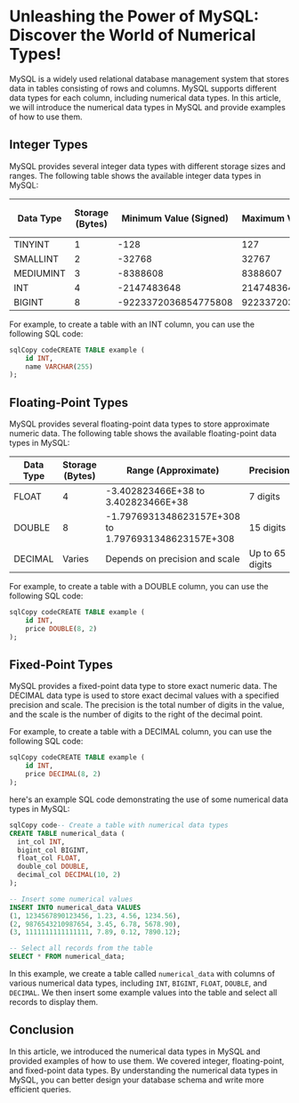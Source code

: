 # Unleashing the Power of MySQL: Discover the World of Numerical Types!



MySQL is a widely used relational database management system that stores data in tables consisting of rows and columns. MySQL supports different data types for each column, including numerical data types. In this article, we will introduce the numerical data types in MySQL and provide examples of how to use them.

## Integer Types

MySQL provides several integer data types with different storage sizes and ranges. The following table shows the available integer data types in MySQL:

| Data Type | Storage (Bytes) | Minimum Value (Signed) | Maximum Value (Signed) | Minimum Value (Unsigned) | Maximum Value (Unsigned) |
| --------- | --------------- | ---------------------- | ---------------------- | ------------------------ | ------------------------ |
| TINYINT   | 1               | -128                   | 127                    | 0                        | 255                      |
| SMALLINT  | 2               | -32768                 | 32767                  | 0                        | 65535                    |
| MEDIUMINT | 3               | -8388608               | 8388607                | 0                        | 16777215                 |
| INT       | 4               | -2147483648            | 2147483647             | 0                        | 4294967295               |
| BIGINT    | 8               | -9223372036854775808   | 9223372036854775807    | 0                        | 18446744073709551615     |

For example, to create a table with an INT column, you can use the following SQL code:

```sql
sqlCopy codeCREATE TABLE example (
    id INT,
    name VARCHAR(255)
);
```

## Floating-Point Types

MySQL provides several floating-point data types to store approximate numeric data. The following table shows the available floating-point data types in MySQL:

| Data Type | Storage (Bytes) | Range (Approximate)                                 | Precision       |
| --------- | --------------- | --------------------------------------------------- | --------------- |
| FLOAT     | 4               | -3.402823466E+38 to 3.402823466E+38                 | 7 digits        |
| DOUBLE    | 8               | -1.7976931348623157E+308 to 1.7976931348623157E+308 | 15 digits       |
| DECIMAL   | Varies          | Depends on precision and scale                      | Up to 65 digits |

For example, to create a table with a DOUBLE column, you can use the following SQL code:

```sql
sqlCopy codeCREATE TABLE example (
    id INT,
    price DOUBLE(8, 2)
);
```

## Fixed-Point Types

MySQL provides a fixed-point data type to store exact numeric data. The DECIMAL data type is used to store exact decimal values with a specified precision and scale. The precision is the total number of digits in the value, and the scale is the number of digits to the right of the decimal point.

For example, to create a table with a DECIMAL column, you can use the following SQL code:

```sql
sqlCopy codeCREATE TABLE example (
    id INT,
    price DECIMAL(8, 2)
);
```

 here's an example SQL code demonstrating the use of some numerical data types in MySQL:

```sql
sqlCopy code-- Create a table with numerical data types
CREATE TABLE numerical_data (
  int_col INT,
  bigint_col BIGINT,
  float_col FLOAT,
  double_col DOUBLE,
  decimal_col DECIMAL(10, 2)
);

-- Insert some numerical values
INSERT INTO numerical_data VALUES 
(1, 1234567890123456, 1.23, 4.56, 1234.56),
(2, 9876543210987654, 3.45, 6.78, 5678.90),
(3, 1111111111111111, 7.89, 0.12, 7890.12);

-- Select all records from the table
SELECT * FROM numerical_data;
```

In this example, we create a table called `numerical_data` with columns of various numerical data types, including `INT`, `BIGINT`, `FLOAT`, `DOUBLE`, and `DECIMAL`. We then insert some example values into the table and select all records to display them.



## Conclusion

In this article, we introduced the numerical data types in MySQL and provided examples of how to use them. We covered integer, floating-point, and fixed-point data types. By understanding the numerical data types in MySQL, you can better design your database schema and write more efficient queries.